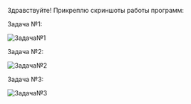 Здравствуйте!
Прикреплю скриншоты работы программ:

Задача №1:

![Задача№1](https://github.com/user-attachments/assets/027eebcc-878f-4f20-9ca5-97a93732839b)

Задача №2:

![Задача№2](https://github.com/user-attachments/assets/f86597a5-72fd-47fb-ae61-72c3ae2d5e33)

Задача №3:

![Задача№3](https://github.com/user-attachments/assets/aafe8ce5-69a5-4213-b7fa-e8249b99ce0b)


